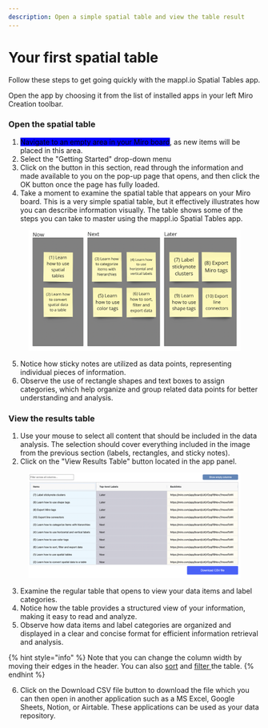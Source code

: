 ```yaml
---
description: Open a simple spatial table and view the table result
---
```


# Your first spatial table

Follow these steps to get going quickly with the mappl.io Spatial Tables app.

Open the app by choosing it from the list of installed apps in your left Miro Creation toolbar.

### Open the spatial table

1. <mark style="background-color:blue;">Navigate to an empty area in your Miro board</mark>, as new items will be placed in this area.
2. Select the "Getting Started" drop-down menu
3. Click on the button in this section, read through the information and made available to you on the pop-up page that opens, and then click the OK button once the page has fully loaded.&#x20;
4. Take a moment to examine the spatial table that appears on your Miro board. This is a very simple spatial table, but it effectively illustrates how you can describe information visually. The table shows some of the steps you can take to master using the mappl.io Spatial Tables app.

<figure><img src="../.gitbook/assets/GettingStarted_firstspatialtable_01.png" alt=""><figcaption></figcaption></figure>

5. Notice how sticky notes are utilized as data points, representing individual pieces of information.
6. Observe the use of rectangle shapes and text boxes to assign categories, which help organize and group related data points for better understanding and analysis.

### View the results table

1. Use your mouse to select all content that should be included in the data analysis. The selection should cover everything included in the image from the previous section (labels, rectangles, and sticky notes).
2. Click on the "View Results Table" button located in the app panel.

<figure><img src="../.gitbook/assets/GettingStarted_restultstable_01.png" alt=""><figcaption></figcaption></figure>

3. Examine the regular table that opens to view your data items and label categories.
4. Notice how the table provides a structured view of your information, making it easy to read and analyze.
5. Observe how data items and label categories are organized and displayed in a clear and concise format for efficient information retrieval and analysis.

{% hint style="info" %}
Note that you can change the column width by moving their edges in the header. You can also [sort](../results-tables/sort.md) and [filter ](../results-tables/filter.md)the table.
{% endhint %}

6. Click on the Download CSV file button to download the file which you can then open in another application such as a MS Excel, Google Sheets, Notion, or Airtable. These applications can be used as your data repository.
